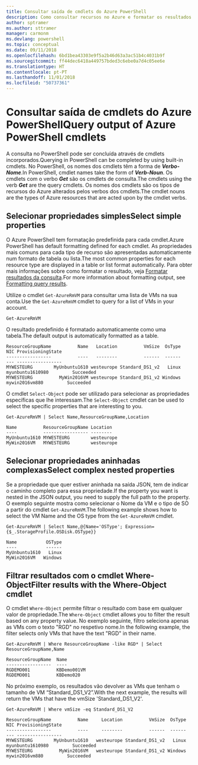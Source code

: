 ```yaml
---
title: Consultar saída de cmdlets do Azure PowerShell
description: Como consultar recursos no Azure e formatar os resultados.
author: sptramer
ms.author: sttramer
manager: carmonm
ms.devlang: powershell
ms.topic: conceptual
ms.date: 09/11/2018
ms.openlocfilehash: 6bd1bea43303e9f5a2b46d63a3ac51b4c4031b9f
ms.sourcegitcommit: ff44dec6418a449757bded3c6ebe0a7d4c05ee6e
ms.translationtype: HT
ms.contentlocale: pt-PT
ms.lasthandoff: 11/01/2018
ms.locfileid: "50737361"
---
```

# <a name="query-output-of-azure-powershell-cmdlets"></a><span data-ttu-id="3fcb7-103">Consultar saída de cmdlets do Azure PowerShell</span><span class="sxs-lookup"><span data-stu-id="3fcb7-103">Query output of Azure PowerShell cmdlets</span></span>

<span data-ttu-id="3fcb7-104">A consulta no PowerShell pode ser concluída através de cmdlets incorporados.</span><span class="sxs-lookup"><span data-stu-id="3fcb7-104">Querying in PowerShell can be completed by using built-in cmdlets.</span></span> <span data-ttu-id="3fcb7-105">No PowerShell, os nomes dos cmdlets têm a forma de  **_Verbo-Nome_**.</span><span class="sxs-lookup"><span data-stu-id="3fcb7-105">In PowerShell, cmdlet names take the form of **_Verb-Noun_**.</span></span> <span data-ttu-id="3fcb7-106">Os cmdlets com o verbo **_Get_** são os cmdlets de consulta.</span><span class="sxs-lookup"><span data-stu-id="3fcb7-106">The cmdlets using the verb **_Get_** are the query cmdlets.</span></span> <span data-ttu-id="3fcb7-107">Os nomes dos cmdlets são os tipos de recursos do Azure alterados pelos verbos dos cmdlets.</span><span class="sxs-lookup"><span data-stu-id="3fcb7-107">The cmdlet nouns are the types of Azure resources that are acted upon by the cmdlet verbs.</span></span>

## <a name="select-simple-properties"></a><span data-ttu-id="3fcb7-108">Selecionar propriedades simples</span><span class="sxs-lookup"><span data-stu-id="3fcb7-108">Select simple properties</span></span>

<span data-ttu-id="3fcb7-109">O Azure PowerShell tem formatação predefinida para cada cmdlet.</span><span class="sxs-lookup"><span data-stu-id="3fcb7-109">Azure PowerShell has default formatting defined for each cmdlet.</span></span> <span data-ttu-id="3fcb7-110">As propriedades mais comuns para cada tipo de recurso são apresentadas automaticamente num formato de tabela ou lista.</span><span class="sxs-lookup"><span data-stu-id="3fcb7-110">The most common properties for each resource type are displayed in a table or list format automatically.</span></span> <span data-ttu-id="3fcb7-111">Para obter mais informações sobre como formatar o resultado, veja [Formatar resultados da consulta](formatting-output.md).</span><span class="sxs-lookup"><span data-stu-id="3fcb7-111">For more information about formatting output, see [Formatting query results](formatting-output.md).</span></span>

<span data-ttu-id="3fcb7-112">Utilize o cmdlet `Get-AzureRmVM` para consultar uma lista de VMs na sua conta.</span><span class="sxs-lookup"><span data-stu-id="3fcb7-112">Use the `Get-AzureRmVM` cmdlet to query for a list of VMs in your account.</span></span>

```azurepowershell-interactive
Get-AzureRmVM
```

<span data-ttu-id="3fcb7-113">O resultado predefinido é formatado automaticamente como uma tabela.</span><span class="sxs-lookup"><span data-stu-id="3fcb7-113">The default output is automatically formatted as a table.</span></span>

```output
ResourceGroupName          Name   Location          VmSize  OsType              NIC ProvisioningState
-----------------          ----   --------          ------  ------              --- -----------------
MYWESTEURG        MyUnbuntu1610 westeurope Standard_DS1_v2   Linux myunbuntu1610980         Succeeded
MYWESTEURG          MyWin2016VM westeurope Standard_DS1_v2 Windows   mywin2016vm880         Succeeded
```

<span data-ttu-id="3fcb7-114">O cmdlet `Select-Object` pode ser utilizado para selecionar as propriedades específicas que lhe interessam.</span><span class="sxs-lookup"><span data-stu-id="3fcb7-114">The `Select-Object` cmdlet can be used to select the specific properties that are interesting to you.</span></span>

```azurepowershell-interactive
Get-AzureRmVM | Select Name,ResourceGroupName,Location
```

```output
Name          ResourceGroupName Location
----          ----------------- --------
MyUnbuntu1610 MYWESTEURG        westeurope
MyWin2016VM   MYWESTEURG        westeurope
```

## <a name="select-complex-nested-properties"></a><span data-ttu-id="3fcb7-115">Selecionar propriedades aninhadas complexas</span><span class="sxs-lookup"><span data-stu-id="3fcb7-115">Select complex nested properties</span></span>

<span data-ttu-id="3fcb7-116">Se a propriedade que quer estiver aninhada na saída JSON, tem de indicar o caminho completo para essa propriedade.</span><span class="sxs-lookup"><span data-stu-id="3fcb7-116">If the property you want is nested in the JSON output, you need to supply the full path to the property.</span></span> <span data-ttu-id="3fcb7-117">O exemplo seguinte mostra como selecionar o Nome da VM e o tipo de SO a partir do cmdlet `Get-AzureRmVM`.</span><span class="sxs-lookup"><span data-stu-id="3fcb7-117">The following example shows how to select the VM Name and the OS type from the `Get-AzureRmVM` cmdlet.</span></span>

```azurepowershell-interactive
Get-AzureRmVM | Select Name,@{Name='OSType'; Expression={$_.StorageProfile.OSDisk.OSType}}
```

```output
Name           OSType
----           ------
MyUnbuntu1610   Linux
MyWin2016VM   Windows
```

## <a name="filter-results-with-the-where-object-cmdlet"></a><span data-ttu-id="3fcb7-118">Filtrar resultados com o cmdlet Where-Object</span><span class="sxs-lookup"><span data-stu-id="3fcb7-118">Filter results with the Where-Object cmdlet</span></span>

<span data-ttu-id="3fcb7-119">O cmdlet `Where-Object` permite filtrar o resultado com base em qualquer valor de propriedade.</span><span class="sxs-lookup"><span data-stu-id="3fcb7-119">The `Where-Object` cmdlet allows you to filter the result based on any property value.</span></span> <span data-ttu-id="3fcb7-120">No exemplo seguinte, filtro seleciona apenas as VMs com o texto "RGD" no respetivo nome.</span><span class="sxs-lookup"><span data-stu-id="3fcb7-120">In the following example, the filter selects only VMs that have the text "RGD" in their name.</span></span>

```azurepowershell-interactive
Get-AzureRmVM | Where ResourceGroupName -like RGD* | Select ResourceGroupName,Name
```

```output
ResourceGroupName  Name
-----------------  ----
RGDEMO001          KBDemo001VM
RGDEMO001          KBDemo020
```

<span data-ttu-id="3fcb7-121">No próximo exemplo, os resultados vão devolver as VMs que tenham o tamanho de VM “Standard_DS1_V2”.</span><span class="sxs-lookup"><span data-stu-id="3fcb7-121">With the next example, the results will return the VMs that have the vmSize 'Standard_DS1_V2'.</span></span>

```azurepowershell-interactive
Get-AzureRmVM | Where vmSize -eq Standard_DS1_V2
```

```output
ResourceGroupName          Name     Location          VmSize  OsType              NIC ProvisioningState
-----------------          ----     --------          ------  ------              --- -----------------
MYWESTEURG        MyUnbuntu1610   westeurope Standard_DS1_v2   Linux myunbuntu1610980         Succeeded
MYWESTEURG          MyWin2016VM   westeurope Standard_DS1_v2 Windows   mywin2016vm880         Succeeded
```